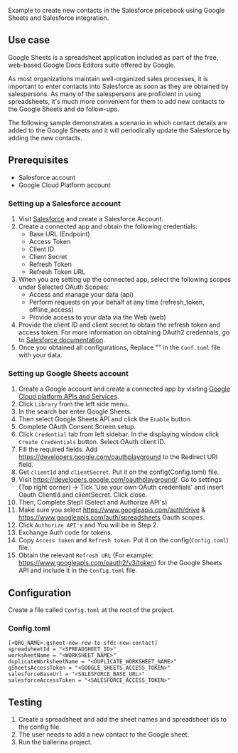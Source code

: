 Example to create new contacts in the Salesforce pricebook using Google Sheets and Salesforce integration.

## Use case
Google Sheets is a spreadsheet application included as part of the free, web-based Google Docs Editors suite offered by Google.

As most organizations maintain well-organized sales processes, it is important to enter contacts into Salesforce as soon as they are obtained by salespersons. As many of the salespersons are proficient in using spreadsheets, it's much more convenient for them to add new contacts to the Google Sheets and do follow-ups.

The following sample demonstrates a scenario in which contact details are added to the Google Sheets and it will periodically update the Salesforce by adding the new contacts.

## Prerequisites
* Salesforce account
* Google Cloud Platform account

### Setting up a Salesforce account
1. Visit [Salesforce](https://www.salesforce.com/) and create a Salesforce Account.
2. Create a connected app and obtain the following credentials:
    *   Base URL (Endpoint)
    *   Access Token
    *   Client ID
    *   Client Secret
    *   Refresh Token
    *   Refresh Token URL
3. When you are setting up the connected app, select the following scopes under Selected OAuth Scopes:
    *   Access and manage your data (api)
    *   Perform requests on your behalf at any time (refresh_token, offline_access)
    *   Provide access to your data via the Web (web)
4. Provide the client ID and client secret to obtain the refresh token and access token. For more information on obtaining OAuth2 credentials, go to [Salesforce documentation](https://help.salesforce.com/articleView?id=remoteaccess_authenticate_overview.htm).
5. Once you obtained all configurations, Replace "" in the `Conf.toml` file with your data.

### Setting up Google Sheets account
1. Create a Google account and create a connected app by visiting [Google Cloud platform APIs and Services](https://console.cloud.google.com/apis/dashboard). 
2. Click `Library` from the left side menu.
3. In the search bar enter Google Sheets.
4. Then select Google Sheets API and click the `Enable` button.
5. Complete OAuth Consent Screen setup.
6. Click `Credential` tab from left sidebar. In the displaying window click `Create Credentials` button. Select OAuth client ID.
7. Fill the required fields. Add https://developers.google.com/oauthplayground to the Redirect URI field.
8. Get `clientId` and `clientSecret`. Put it on the config(Config.toml) file.
9. Visit https://developers.google.com/oauthplayground/. Go to settings (Top right corner) -> Tick 'Use your own OAuth credentials' and insert Oauth ClientId and clientSecret. Click close.
10. Then, Complete Step1 (Select and Authorize API's)
11. Make sure you select https://www.googleapis.com/auth/drive & https://www.googleapis.com/auth/spreadsheets Oauth scopes.
12. Click `Authorize API's` and You will be in Step 2.
13. Exchange Auth code for tokens.
14. Copy `Access token` and `Refresh token`. Put it on the config(`Config.toml`) file.
15. Obtain the relevant `Refresh URL` (For example: https://www.googleapis.com/oauth2/v3/token) for the Google Sheets API and include it in the `Config.toml` file.

## Configuration
Create a file called `Config.toml` at the root of the project.

### Config.toml 
```
[<ORG_NAME>.gsheet-new-row-to-sfdc-new-contact]
spreadsheetId = "<SPREADSHEET_ID>"
worksheetName = "<WORKSHEET_NAME>"
duplicateWorksheetName = "<DUPLICATE_WORKSHEET_NAME>"
gSheetsAccessToken = "<GOOGLE_SHEETS_ACCESS_TOKEN>"
salesforceBaseUrl = "<SALESFORCE_BASE_URL>"
salesforceAccessToken = "<SALESFORCE_ACCESS_TOKEN>"
```


## Testing
1. Create a spreadsheet and add the sheet names and spreadsheet ids to the config file.
2. The user needs to add a new contact to the Google sheet.
3. Run the ballerina project.
